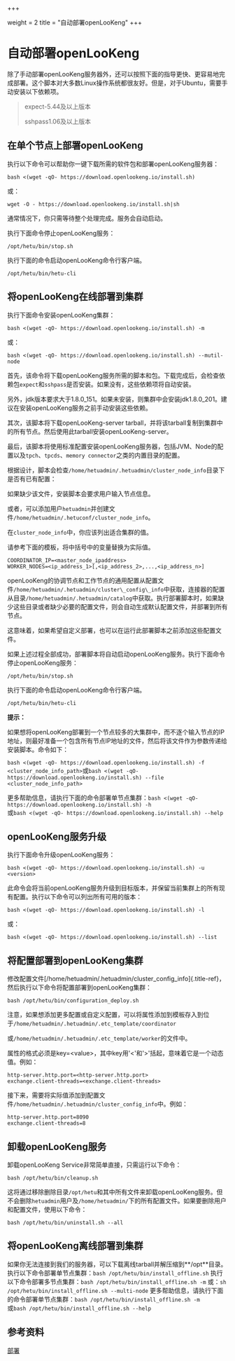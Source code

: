 +++

weight = 2
title = "自动部署openLooKeng"
+++

# 自动部署openLooKeng


除了手动部署openLooKeng服务器外，还可以按照下面的指导更快、更容易地完成部署。这个脚本对大多数Linux操作系统都很友好。但是，对于Ubuntu，需要手动安装以下依赖项。

> expect-5.44及以上版本
> 
> sshpass1.06及以上版本

## 在单个节点上部署openLooKeng

执行以下命令可以帮助你一键下载所需的软件包和部署openLooKeng服务器：

    bash <(wget -qO- https://download.openlookeng.io/install.sh)

或：

    wget -O - https://download.openlookeng.io/install.sh|sh

通常情况下，你只需等待整个处理完成。服务会自动启动。

执行下面命令停止openLooKeng服务：

    /opt/hetu/bin/stop.sh

执行下面的命令启动openLooKeng命令行客户端。

    /opt/hetu/bin/hetu-cli

## 将openLooKeng在线部署到集群

执行下面命令安装openLooKeng集群：

    bash <(wget -qO- https://download.openlookeng.io/install.sh) -m

或：

    bash <(wget -qO- https://download.openlookeng.io/install.sh) --mutil-node

首先，该命令将下载openLooKeng服务所需的脚本和包。下载完成后，会检查依赖包`expect`和`sshpass`是否安装。如果没有，这些依赖项将自动安装。

另外，jdk版本要求大于1.8.0\_151。如果未安装，则集群中会安装jdk1.8.0\_201。建议在安装openLooKeng服务之前手动安装这些依赖。

其次，该脚本将下载openLooKeng-server tarball，并将该tarball复制到集群中的所有节点。然后使用此tarball安装openLooKeng-server。

最后，该脚本将使用标准配置安装openLooKeng服务器，包括JVM、Node的配置以及`tpch`、`tpcds`、`memory connector`之类的内置目录的配置。

根据设计，脚本会检查`/home/hetuadmin/.hetuadmin/cluster_node_info`目录下是否有已有配置：

如果缺少该文件，安装脚本会要求用户输入节点信息。

或者，可以添加用户`hetuadmin`并创建文件`/home/hetuadmin/.hetuconf/cluster_node_info`。

在`cluster_node_info`中，你应该列出适合集群的值。

请参考下面的模板，将中括号中的变量替换为实际值。

```{.none}
COORDINATOR_IP=<master_node_ipaddress>
WORKER_NODES=<ip_address_1>[,<ip_address_2>,...,<ip_address_n>]
```

openLooKeng的协调节点和工作节点的通用配置从配置文件`/home/hetuadmin/.hetuadmin/cluster\_config\_info`中获取，连接器的配置从目录`/home/hetuadmin/.hetuadmin/catalog`中获取。执行部署脚本时，如果缺少这些目录或者缺少必要的配置文件，则会自动生成默认配置文件，并部署到所有节点。

这意味着，如果希望自定义部署，也可以在运行此部署脚本之前添加这些配置文件。

如果上述过程全部成功，部署脚本将自动启动openLooKeng服务。执行下面命令停止openLooKeng服务：

    /opt/hetu/bin/stop.sh

执行下面的命令启动openLooKeng命令行客户端。

    /opt/hetu/bin/hetu-cli

**提示：**

如果想将openLooKeng部署到一个节点较多的大集群中，而不逐个输入节点的IP地址，则最好准备一个包含所有节点IP地址的文件，然后将该文件作为参数传递给安装脚本。命令如下：

`bash <(wget -qO- https://download.openlookeng.io/install.sh) -f <cluster_node_info_path>`或`bash <(wget -qO- https://download.openlookeng.io/install.sh) --file <cluster_node_info_path>`

更多帮助信息，请执行下面的命令部署单节点集群：`bash <(wget -qO- https://download.openlookeng.io/install.sh) -h`  
或`bash <(wget -qO- https://download.openlookeng.io/install.sh) --help`

## openLooKeng服务升级

执行下面命令升级openLooKeng服务：

    bash <(wget -qO- https://download.openlookeng.io/install.sh) -u <version>

此命令会将当前openLooKeng服务升级到目标版本，并保留当前集群上的所有现有配置。执行以下命令可以列出所有可用的版本：

    bash <(wget -qO- https://download.openlookeng.io/install.sh) -l

或：

    bash <(wget -qO- https://download.openlookeng.io/install.sh) --list

## 将配置部署到openLooKeng集群

修改配置文件\[/home/hetuadmin/.hetuadmin/cluster\_config\_info]{.title-ref}，然后执行以下命令将配置部署到openLooKeng集群：

    bash /opt/hetu/bin/configuration_deploy.sh

注意，如果想添加更多配置或自定义配置，可以将属性添加到模板存入到位于`/home/hetuadmin/.hetuadmin/.etc_template/coordinator`

或`/home/hetuadmin/.hetuadmin/.etc_template/worker`的文件中。

属性的格式必须是key=\<value>，其中key用'\<'和'>'括起，意味着它是一个动态值。例如：

```{.none}
http-server.http.port=<http-server.http.port>
exchange.client-threads=<exchange.client-threads>
```

接下来，需要将实际值添加到配置文件`/home/hetuadmin/.hetuadmin/cluster_config_info`中。例如：

```{.none}
http-server.http.port=8090
exchange.client-threads=8
```

## 卸载openLooKeng服务

卸载openLooKeng Service非常简单直接，只需运行以下命令：

    bash /opt/hetu/bin/cleanup.sh

这将通过移除删除目录`/opt/hetu`和其中所有文件来卸载openLooKeng服务。但不会删除`hetuadmin`用户及`/home/hetuadmin/`下的所有配置文件。如果要删除用户和配置文件，使用以下命令：

    bash /opt/hetu/bin/uninstall.sh --all

## 将openLooKeng离线部署到集群

如果你无法连接到我们的服务器，可以下载离线tarball并解压缩到**/opt**目录。执行以下命令部署单节点集群：`bash /opt/hetu/bin/install_offline.sh` 执行以下命令部署多节点集群：`bash /opt/hetu/bin/install_offline.sh -m` 或：`sh /opt/hetu/bin/install_offline.sh --multi-node` 更多帮助信息，请执行下面的命令部署单节点集群：`bash /opt/hetu/bin/install_offline.sh -m`  
或`bash /opt/hetu/bin/install_offline.sh --help`

## 参考资料

[部署](./deployment.html)